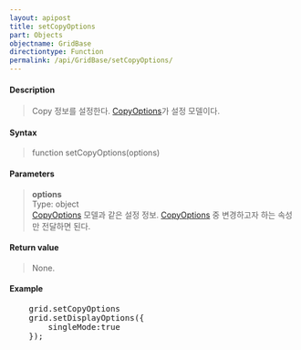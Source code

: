 ```yaml
---
layout: apipost
title: setCopyOptions
part: Objects
objectname: GridBase
directiontype: Function
permalink: /api/GridBase/setCopyOptions/
---
```



#### Description

> Copy 정보를 설정한다. [CopyOptions](/api/Types/CopyOptions/)가 설정 모델이다.

#### Syntax

> function setCopyOptions(options)

#### Parameters

> **options**  
> Type: object  
> [CopyOptions](/api/Types/CopyOptions/) 모델과 같은 설정 정보. [CopyOptions](/api/Types/CopyOptions/) 중 변경하고자 하는 속성만 전달하면 된다.  

#### Return value

> None.

#### Example

<pre class="prettyprint">
    grid.setCopyOptions
    grid.setDisplayOptions({
        singleMode:true
    });
</pre>

